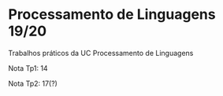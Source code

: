 # Processamento de Linguagens 19/20

Trabalhos práticos da UC Processamento de Linguagens

Nota Tp1: 14

Nota Tp2: 17(?)
